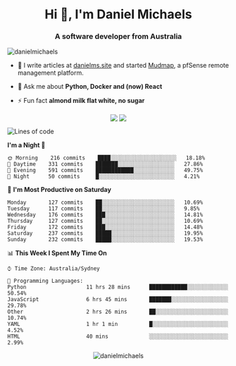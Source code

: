 <h1 align="center">Hi 👋, I'm Daniel Michaels</h1>
<h3 align="center">A software developer from Australia</h3>
<p align="left"> <img src="https://komarev.com/ghpvc/?username=danielmichaels" alt="danielmichaels" /> </p>

- 📝 I write articles at [danielms.site](https://danielms.site) and started [Mudmap](https://mudmap.io?ref=danielmichaels), a pfSense remote management platform.

- 💬 Ask me about **Python, Docker and (now) React**

- ⚡ Fun fact **almond milk flat white, no sugar**

<p align="center">
<a href="https://twitter.com/dansult" target="_blank"><img align="center" src="https://img.shields.io/badge/twitter-%231DA1F2.svg?&style=for-the-badge&logo=twitter&logoColor=white"></a>
<a href="https://linkedin.com/in/daniel-michaels" target="_blank"><img align="center" src="https://img.shields.io/badge/linkedin-%230077B5.svg?&style=for-the-badge&logo=linkedin&logoColor=white"></a>
</p>

<!--START_SECTION:waka-->
![Lines of code](https://img.shields.io/badge/From%20Hello%20World%20I%27ve%20Written-377922%20lines%20of%20code-blue)

**I'm a Night 🦉** 

```text
🌞 Morning    216 commits    ████░░░░░░░░░░░░░░░░░░░░░   18.18% 
🌆 Daytime    331 commits    ███████░░░░░░░░░░░░░░░░░░   27.86% 
🌃 Evening    591 commits    ████████████░░░░░░░░░░░░░   49.75% 
🌙 Night      50 commits     █░░░░░░░░░░░░░░░░░░░░░░░░   4.21%

```
📅 **I'm Most Productive on Saturday** 

```text
Monday       127 commits    ██░░░░░░░░░░░░░░░░░░░░░░░   10.69% 
Tuesday      117 commits    ██░░░░░░░░░░░░░░░░░░░░░░░   9.85% 
Wednesday    176 commits    ███░░░░░░░░░░░░░░░░░░░░░░   14.81% 
Thursday     127 commits    ██░░░░░░░░░░░░░░░░░░░░░░░   10.69% 
Friday       172 commits    ███░░░░░░░░░░░░░░░░░░░░░░   14.48% 
Saturday     237 commits    █████░░░░░░░░░░░░░░░░░░░░   19.95% 
Sunday       232 commits    █████░░░░░░░░░░░░░░░░░░░░   19.53%

```


📊 **This Week I Spent My Time On** 

```text
⌚︎ Time Zone: Australia/Sydney

💬 Programming Languages: 
Python                   11 hrs 28 mins      ████████████░░░░░░░░░░░░░   50.54% 
JavaScript               6 hrs 45 mins       ███████░░░░░░░░░░░░░░░░░░   29.78% 
Other                    2 hrs 26 mins       ██░░░░░░░░░░░░░░░░░░░░░░░   10.74% 
YAML                     1 hr 1 min          █░░░░░░░░░░░░░░░░░░░░░░░░   4.52% 
HTML                     40 mins             ░░░░░░░░░░░░░░░░░░░░░░░░░   2.99%

```


<!--END_SECTION:waka-->

<p align="center"> <img src="https://github-readme-stats.vercel.app/api?username=danielmichaels&show_icons=true" alt="danielmichaels" /> </p>

